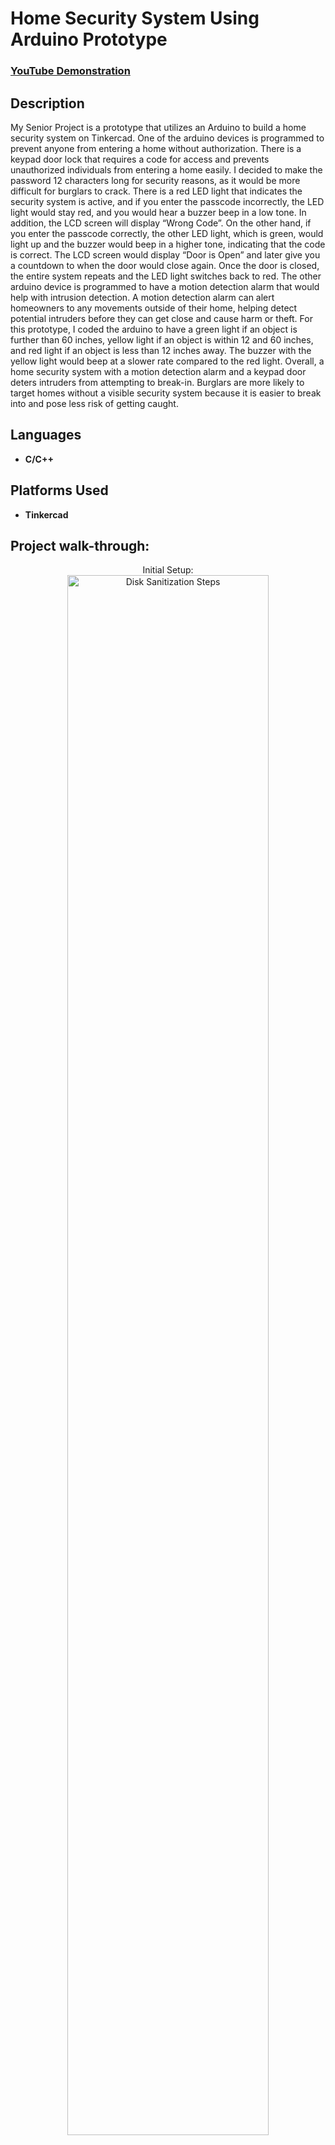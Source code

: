 <h1>Home Security System Using Arduino Prototype</h1>

 ### [YouTube Demonstration](https://www.youtube.com/watch?v=a6iFQisk6Zk)

<h2>Description</h2>
My Senior Project is a prototype that utilizes an Arduino to build a home security system on Tinkercad. One of the arduino devices is programmed to prevent anyone from entering a home without authorization. There is a keypad door lock that requires a code for access and prevents unauthorized individuals from entering a home easily. I decided to make the password 12 characters long for security reasons, as it would be more difficult for burglars to crack. There is a red LED light that indicates the security system is active, and if you enter the passcode incorrectly, the LED light would stay red, and you would hear a buzzer beep in a low tone. In addition, the LCD screen will display “Wrong Code”. On the other hand,  if you enter the passcode correctly,  the other LED light, which is green, would light up and the buzzer would beep in a higher tone, indicating that the code is correct. The LCD screen would display “Door is Open” and later give you a countdown to when the door would close again. Once the door is closed, the entire system repeats and the LED light switches back to red. The other arduino device is programmed to have  a motion detection alarm that would help with intrusion detection. A motion detection alarm can alert homeowners to any movements outside of their home, helping detect potential intruders before they can get close and cause harm or theft. For this prototype, I coded the arduino to have a green light if an object is further than 60 inches, yellow light if an object is within 12 and 60 inches, and red light if an object is less than 12 inches away. The buzzer with the yellow light would beep at a slower rate compared to the red light. Overall, a home security system with a motion detection alarm and a keypad door deters intruders from attempting to break-in. Burglars are more likely to target homes without a visible security system because it is easier to break into and pose less risk of getting caught.

<br />


<h2>Languages</h2>

- <b>C/C++</b> 

<h2>Platforms Used </h2>

- <b>Tinkercad</b>

<h2>Project walk-through:</h2>

<p align="center">
Initial Setup: <br/>
<img src="https://i.imgur.com/C9SixFV.png" height="80%" width="80%" alt="Disk Sanitization Steps"/>
<br />
<br />
System Activating:  <br/>
<img src="https://i.imgur.com/yqJz11z.png" height="80%" width="80%" alt="Disk Sanitization Steps"/>
<br />
<br />
Wrong Code Entered (LED Light Stays Red and Door Remains Closed): <br/>
<img src="https://i.imgur.com/nNFuJ1O.png" height="80%" width="80%" alt="Disk Sanitization Steps"/>
<br />
<br />
Correct Code Entered (Door Opens and LED Light Turns Green):  <br/>
<img src="https://i.imgur.com/rtZpDd7.png" height="80%" width="80%" alt="Disk Sanitization Steps"/>
<br />
<br />
Countdown For Door:  <br/>
<img src="https://i.imgur.com/ntgyVKp.png" height="80%" width="80%" alt="Disk Sanitization Steps"/>
<br />
<br />
Distance Sensor Yellow Light (Object Is Between 12 and 60 Inches):  <br/>
<img src="https://i.imgur.com/DmqEBgH.png" height="80%" width="80%" alt="Disk Sanitization Steps"/>
<br />
<br />
Distance Sensor Red Light (Object Is Less Than 12 Inches Away):  <br/>
<img src="https://i.imgur.com/5lhserO.png" height="80%" width="80%" alt="Disk Sanitization Steps"/>
<br />
<br />
</p>

<!--
 ```diff
- text in red
+ text in green
! text in orange
# text in gray
@@ text in purple (and bold)@@
```
--!>
